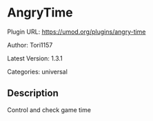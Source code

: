 # AngryTime

Plugin URL: https://umod.org/plugins/angry-time

Author: Tori1157

Latest Version: 1.3.1

Categories: universal

## Description

Control and check game time

